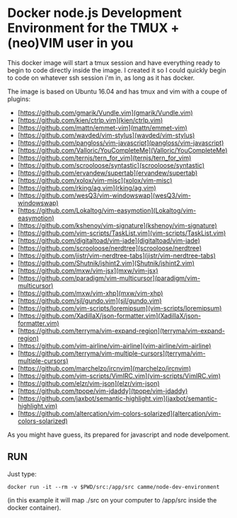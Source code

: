 # Docker node.js Development Environment for the TMUX + (neo)VIM user in you

This docker image will start a tmux session and have everything ready to begin to code directly inside the image.
I created it so I could quickly begin to code on whatever ssh session i'm in, as long as it has docker.

The image is based on Ubuntu 16.04 and has tmux and vim with a coupe of plugins:

- [https://github.com/gmarik/Vundle.vim](gmarik/Vundle.vim)
- [https://github.com/kien/ctrlp.vim](kien/ctrlp.vim)
- [https://github.com/mattn/emmet-vim](mattn/emmet-vim)
- [https://github.com/wavded/vim-stylus](wavded/vim-stylus)
- [https://github.com/pangloss/vim-javascript](pangloss/vim-javascript)
- [https://github.com/Valloric/YouCompleteMe](Valloric/YouCompleteMe)
- [https://github.com/ternjs/tern_for_vim](ternjs/tern_for_vim)
- [https://github.com/scrooloose/syntastic](scrooloose/syntastic)
- [https://github.com/ervandew/supertab](ervandew/supertab)
- [https://github.com/xolox/vim-misc](xolox/vim-misc)
- [https://github.com/rking/ag.vim](rking/ag.vim)
- [https://github.com/wesQ3/vim-windowswap](wesQ3/vim-windowswap)
- [https://github.com/Lokaltog/vim-easymotion](Lokaltog/vim-easymotion)
- [https://github.com/kshenoy/vim-signature](kshenoy/vim-signature)
- [https://github.com/vim-scripts/TaskList.vim](vim-scripts/TaskList.vim)
- [https://github.com/digitaltoad/vim-jade](digitaltoad/vim-jade)
- [https://github.com/scrooloose/nerdtree](scrooloose/nerdtree)
- [https://github.com/jistr/vim-nerdtree-tabs](jistr/vim-nerdtree-tabs)
- [https://github.com/Shutnik/jshint2.vim](Shutnik/jshint2.vim)
- [https://github.com/mxw/vim-jsx](mxw/vim-jsx)
- [https://github.com/paradigm/vim-multicursor](paradigm/vim-multicursor)
- [https://github.com/mxw/vim-xhp](mxw/vim-xhp)
- [https://github.com/sjl/gundo.vim](sjl/gundo.vim)
- [https://github.com/vim-scripts/loremipsum](vim-scripts/loremipsum)
- [https://github.com/XadillaX/json-formatter.vim](XadillaX/json-formatter.vim)
- [https://github.com/terryma/vim-expand-region](terryma/vim-expand-region)
- [https://github.com/vim-airline/vim-airline](vim-airline/vim-airline)
- [https://github.com/terryma/vim-multiple-cursors](terryma/vim-multiple-cursors)
- [https://github.com/marchelzo/ircnvim](marchelzo/ircnvim)
- [https://github.com/vim-scripts/VimIRC.vim](vim-scripts/VimIRC.vim)
- [https://github.com/elzr/vim-json](elzr/vim-json)
- [https://github.com/tpope/vim-jdaddy](tpope/vim-jdaddy)
- [https://github.com/jaxbot/semantic-highlight.vim](jaxbot/semantic-highlight.vim)
- [https://github.com/altercation/vim-colors-solarized](altercation/vim-colors-solarized)

As you might have guess, its prepared for javascript and node develpoment.

## RUN

Just type:

```
docker run -it --rm -v $PWD/src:/app/src camme/node-dev-environment
```

(in this example it will map ./src on your computer to /app/src inside the docker container).

